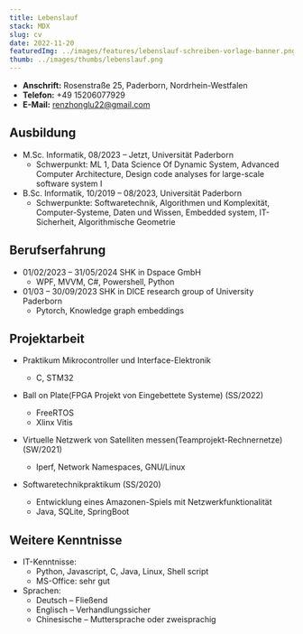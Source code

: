 ```yaml
---
title: Lebenslauf
stack: MDX
slug: cv
date: 2022-11-20
featuredImg: ../images/features/lebenslauf-schreiben-vorlage-banner.png
thumb: ../images/thumbs/lebenslauf.png
---
```



- **Anschrift:** Rosenstraße 25, Paderborn, Nordrhein-Westfalen
- **Telefon:** +49 15206077929
- **E-Mail:** renzhonglu22@gmail.com

## Ausbildung

- M.Sc. Informatik, 08/2023 – Jetzt, Universität Paderborn
  - Schwerpunkt: ML 1, Data Science Of Dynamic System, Advanced Computer Architecture, Design code analyses for large-scale software system I
- B.Sc. Informatik, 10/2019 – 08/2023, Universität Paderborn
  - Schwerpunkte: Softwaretechnik, Algorithmen und Komplexität, Computer-Systeme, Daten und Wissen, Embedded system, IT-Sicherheit, Algorithmische Geometrie

## Berufserfahrung

- 01/02/2023 – 31/05/2024 SHK in Dspace GmbH
  - WPF, MVVM, C#, Powershell, Python
- 01/03 – 30/09/2023 SHK in DICE research group of University Paderborn
  - Pytorch, Knowledge graph embeddings

## Projektarbeit

- Praktikum Mikrocontroller und Interface-Elektronik
  - C, STM32

- Ball on Plate(FPGA Projekt von Eingebettete Systeme) (SS/2022)
  - FreeRTOS
  - Xlinx Vitis
- Virtuelle Netzwerk von Satelliten messen(Teamprojekt-Rechnernetze) (SW/2021)
  - Iperf, Network Namespaces, GNU/Linux
- Softwaretechnikpraktikum (SS/2020)
  - Entwicklung eines Amazonen-Spiels mit Netzwerkfunktionalität
  - Java, SQLite, SpringBoot

## Weitere Kenntnisse

- IT-Kenntnisse:
  - Python, Javascript, C, Java, Linux, Shell script  
  - MS-Office: sehr gut
- Sprachen:
  - Deutsch – Fließend
  - Englisch – Verhandlungssicher
  - Chinesische – Muttersprache oder zweisprachig
